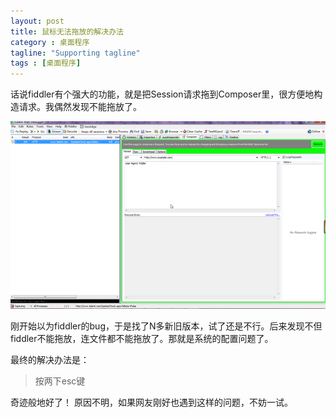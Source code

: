 ```yaml
---
layout: post
title: 鼠标无法拖放的解决办法
category : 桌面程序
tagline: "Supporting tagline"
tags : [桌面程序]
---
```

话说fiddler有个强大的功能，就是把Session请求拖到Composer里，很方便地构造请求。我偶然发现不能拖放了。

![拖放](/images/2015-01-29/fiddler-drag-to-composer.png)

刚开始以为fiddler的bug，于是找了N多新旧版本，试了还是不行。后来发现不但fiddler不能拖放，连文件都不能拖放了。那就是系统的配置问题了。

最终的解决办法是：

> 按两下esc键

奇迹般地好了！
原因不明，如果网友刚好也遇到这样的问题，不妨一试。